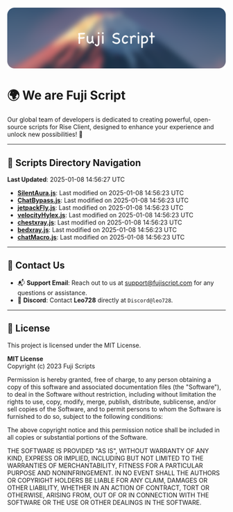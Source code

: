 ![Banner](.github/b.webp)

# 🌍 **We are Fuji Script**

Our global team of developers is dedicated to creating powerful, open-source scripts for Rise Client, designed to enhance your experience and unlock new possibilities! 🌟

---
<!-- SCRIPTS_NAVIGATION_START -->
## 📂 **Scripts Directory Navigation**

**Last Updated**: 2025-01-08 14:56:27 UTC

- **[SilentAura.js](scripts/SilentAura.js)**: Last modified on 2025-01-08 14:56:23 UTC
- **[ChatBypass.js](scripts/ChatBypass.js)**: Last modified on 2025-01-08 14:56:23 UTC
- **[jetpackFly.js](scripts/jetpackFly.js)**: Last modified on 2025-01-08 14:56:23 UTC
- **[velocityHylex.js](scripts/velocityHylex.js)**: Last modified on 2025-01-08 14:56:23 UTC
- **[chestxray.js](scripts/chestxray.js)**: Last modified on 2025-01-08 14:56:23 UTC
- **[bedxray.js](scripts/bedxray.js)**: Last modified on 2025-01-08 14:56:23 UTC
- **[chatMacro.js](scripts/chatMacro.js)**: Last modified on 2025-01-08 14:56:23 UTC

<!-- SCRIPTS_NAVIGATION_END -->

---

## 💬 **Contact Us**  
- 📬 **Support Email**: Reach out to us at [support@fujiscript.com](mailto:support@fujiscript.com) for any questions or assistance.  
- 💬 **Discord**: Contact **Leo728** directly at `Discord@leo728`.

---

## 📜 **License**

This project is licensed under the MIT License.  

**MIT License**  
Copyright (c) 2023 Fuji Scripts  

Permission is hereby granted, free of charge, to any person obtaining a copy of this software and associated documentation files (the "Software"), to deal in the Software without restriction, including without limitation the rights to use, copy, modify, merge, publish, distribute, sublicense, and/or sell copies of the Software, and to permit persons to whom the Software is furnished to do so, subject to the following conditions:  

The above copyright notice and this permission notice shall be included in all copies or substantial portions of the Software.  

THE SOFTWARE IS PROVIDED "AS IS", WITHOUT WARRANTY OF ANY KIND, EXPRESS OR IMPLIED, INCLUDING BUT NOT LIMITED TO THE WARRANTIES OF MERCHANTABILITY, FITNESS FOR A PARTICULAR PURPOSE AND NONINFRINGEMENT. IN NO EVENT SHALL THE AUTHORS OR COPYRIGHT HOLDERS BE LIABLE FOR ANY CLAIM, DAMAGES OR OTHER LIABILITY, WHETHER IN AN ACTION OF CONTRACT, TORT OR OTHERWISE, ARISING FROM, OUT OF OR IN CONNECTION WITH THE SOFTWARE OR THE USE OR OTHER DEALINGS IN THE SOFTWARE.  

